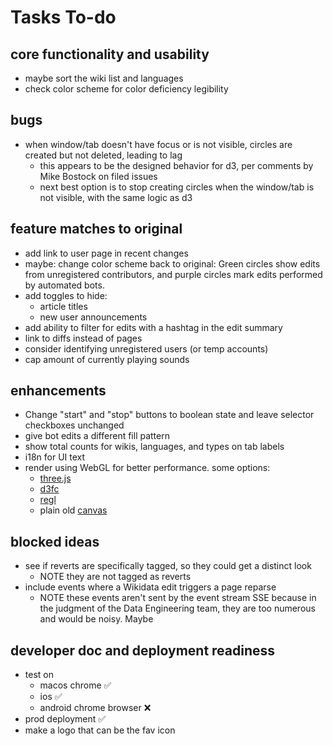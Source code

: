 # Tasks To-do

## core functionality and usability
* maybe sort the wiki list and languages 
* check color scheme for color deficiency legibility

## bugs
* when window/tab doesn't have focus or is not visible, circles are created but not deleted, leading to lag
  * this appears to be the designed behavior for d3, per comments by Mike Bostock on filed issues
  * next best option is to stop creating circles when the window/tab is not visible, with the same logic as d3
  
## feature matches to original
* add link to user page in recent changes
* maybe: change color scheme back to original: Green circles show edits from unregistered contributors, and purple 
  circles mark edits performed by automated bots.
* add toggles to hide: 
  * article titles
  * new user announcements
* add ability to filter for edits with a hashtag in the edit summary
* link to diffs instead of pages
* consider identifying unregistered users (or temp accounts)
* cap amount of currently playing sounds

## enhancements
* Change "start" and "stop" buttons to boolean state and leave selector checkboxes unchanged
* give bot edits a different fill pattern
* show total counts for wikis, languages, and types on tab labels
* i18n for UI text
* render using WebGL for better performance. some options:
  * [three.js](https://threejs.org/)
  * [d3fc](https://github.com/d3fc/d3fc) 
  * [regl](https://regl-project.github.io/regl/)
  * plain old [canvas](https://developer.mozilla.org/en-US/docs/Web/API/CanvasRenderingContext2D)

## blocked ideas
* see if reverts are specifically tagged, so they could get a distinct look
  * NOTE they are not tagged as reverts
* include events where a Wikidata edit triggers a page reparse
  * NOTE these events aren't sent by the event stream SSE because in the judgment of the Data Engineering team,
    they are too numerous and would be noisy. Maybe

## developer doc and deployment readiness
* test on 
  * macos chrome ✅
  * ios ✅
  * android chrome browser ❌
* prod deployment ✅
* make a logo that can be the fav icon
